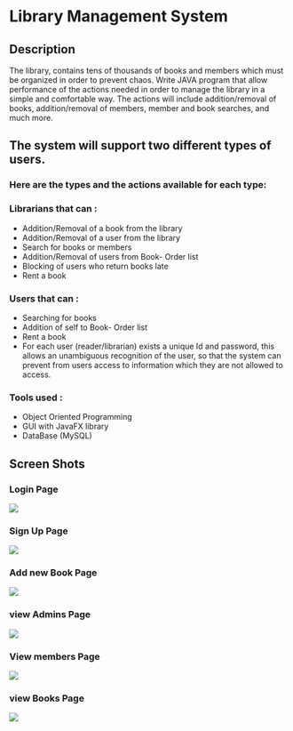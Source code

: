 # Library Management System
<!-- ## Project Demo -->
## Description
<p>
 The library, contains tens of thousands of books and members which must be organized in
order to prevent chaos. Write JAVA program that allow performance of the actions needed
in order to manage the library in a simple and comfortable way. The actions will include
addition/removal of books, addition/removal of members, member and book searches, and
much more.
 </p>
<h2> The system will support two different types of users.</h2>
<h3>Here are the types and the actions available for each type: </h3>
<h3>Librarians that can :</h3>
<ul>
  <li>Addition/Removal of a book from the library</li> 
  <li>Addition/Removal of a user from the library</li>
  <li>Search for books or members</li>
  <li>Addition/Removal of users from Book- Order list</li>
  <li>Blocking of users who return books late</li>
  <li>Rent a book</li>
 </ul>
 <h3>Users that can : </h3>
 <ul>
<li>Searching for books</li>
<li>Addition of self to Book- Order list</li>
<li> Rent a book</li>
<li>For each user (reader/librarian) exists a unique Id and password, this allows an
unambiguous recognition of the user, so that the system can prevent from users
access to information which they are not allowed to access.</li>
  
  </ul>
<h3>Tools used : </h3>
<ul>
 <li>Object Oriented Programming</li>
 <li>GUI with JavaFX library</li>
 <li>DataBase (MySQL)</li>
 </ul>
 <h2>Screen Shots </h2>
 <h3>Login Page</h3>
 <img src="https://github.com/AhmdSobhy/LibraryAssistant/blob/master/ScreenShots/Login Page..jpeg">
  <h3>Sign Up Page</h3>
 <img src="https://github.com/AhmdSobhy/LibraryAssistant/blob/master/ScreenShots/SignUp page.jpeg">
 
   <h3>Add new Book Page</h3>
 <img src="https://github.com/AhmdSobhy/LibraryAssistant/blob/master/ScreenShots/Add Book PAge.jpeg">
 
   <h3>view Admins Page</h3>
 <img src="https://github.com/AhmdSobhy/LibraryAssistant/blob/master/ScreenShots/view Admins Page.jpeg">
  
  
   <h3>View members Page</h3>
 <img src="https://github.com/AhmdSobhy/LibraryAssistant/blob/master/ScreenShots/view members page.jpeg">
 
   <h3>view Books Page</h3>
 <img src="https://github.com/AhmdSobhy/LibraryAssistant/blob/master/ScreenShots/view books page.jpeg">
 

 
 
